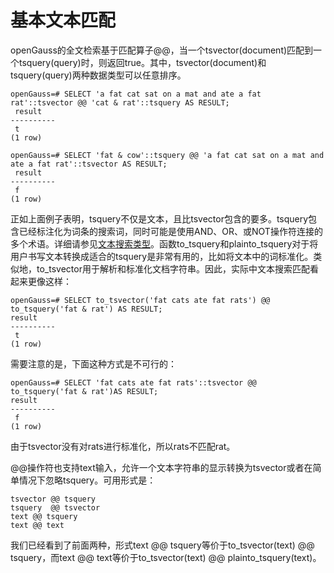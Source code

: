 # 基本文本匹配

openGauss的全文检索基于匹配算子@@，当一个tsvector\(document\)匹配到一个tsquery\(query\)时，则返回true。其中，tsvector\(document\)和tsquery\(query\)两种数据类型可以任意排序。

```
openGauss=# SELECT 'a fat cat sat on a mat and ate a fat rat'::tsvector @@ 'cat & rat'::tsquery AS RESULT;
 result
----------
 t
(1 row)
```

```
openGauss=# SELECT 'fat & cow'::tsquery @@ 'a fat cat sat on a mat and ate a fat rat'::tsvector AS RESULT;
 result
----------
 f
(1 row) 
```

正如上面例子表明，tsquery不仅是文本，且比tsvector包含的要多。tsquery包含已经标注化为词条的搜索词，同时可能是使用AND、OR、或NOT操作符连接的多个术语。详细请参见[文本搜索类型](文本搜索类型.md)。函数to\_tsquery和plainto\_tsquery对于将用户书写文本转换成适合的tsquery是非常有用的，比如将文本中的词标准化。类似地，to\_tsvector用于解析和标准化文档字符串。因此，实际中文本搜索匹配看起来更像这样：

```
openGauss=# SELECT to_tsvector('fat cats ate fat rats') @@ to_tsquery('fat & rat') AS RESULT;
result
----------
 t
(1 row)
```

需要注意的是，下面这种方式是不可行的：

```
openGauss=# SELECT 'fat cats ate fat rats'::tsvector @@ to_tsquery('fat & rat')AS RESULT;
result
----------
 f
(1 row)
```

由于tsvector没有对rats进行标准化，所以rats不匹配rat。

@@操作符也支持text输入，允许一个文本字符串的显示转换为tsvector或者在简单情况下忽略tsquery。可用形式是：

```
tsvector @@ tsquery
tsquery  @@ tsvector
text @@ tsquery
text @@ text
```

我们已经看到了前面两种，形式text @@ tsquery等价于to\_tsvector\(text\) @@ tsquery，而text @@ text等价于to\_tsvector\(text\) @@ plainto\_tsquery\(text\)。

